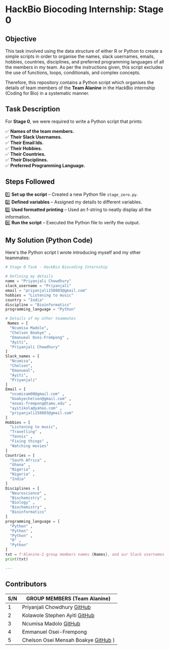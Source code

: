 # HackBio Biocoding Internship: Stage 0  

## Objective
This task involved using the data structure of either R or Python to create a simple scripts in order to organise the names, slack usernames, emails, hobbies, countries, disciplines, and preferred programming languages of all the members in my team. As per the instructions given, this script excludes the use of functions, loops, conditionals, and complex concepts.

Therefore, this repository contains a Python script which organises the details of team members of the **Team Alanine** in the HackBio internship (Coding for Bio) in a systematic manner. 

## Task Description  
For **Stage 0**, we were required to write a Python script that prints:  

✅ **Names of the team members.**  
✅ **Their Slack Usernames.**  
✅ **Their Email Ids.**  
✅ **Their Hobbies.**  
✅ **Their Countries.**  
✅ **Their Disciplines.**  
✅ **Preferred Programming Language.**

## Steps Followed  
1️⃣ **Set up the script** – Created a new Python file `stage_zero.py`.  
2️⃣ **Defined variables** – Assigned my details to different variables.  
3️⃣ **Used formatted printing** – Used an f-string to neatly display all the information.  
4️⃣ **Run the script** – Executed the Python file to verify the output.  

## My Solution (Python Code)  
Here's the Python script I wrote introducing myself and my other teammates:  

```python
# Stage 0 Task - HackBio Biocoding Internship

# Defining my details
name = "Priyanjali Chowdhury"
slack_username = "Priyanjali"
email = "priyanjali150803@gmail.com"
hobbies = "Listening to music"
country = "India"
discipline = "Bioinformatics"
programming_language = "Python"

# Details of my other teammates
 Names = [
  "Ncumisa Madolo",
  "Chelson Boakye" ,
  "Emanueal Osei-Frempong" ,
  "Ayiti",
  "Priyanjali Chowdhury"
]
Slack_names = [
  "Ncumisa",
  "Chelson",
  "Emanueal",
  "Ayiti",
  "Priyanjali"
]
Email = [
  "ncumisam00@gmail.com" ,
  "boakyechelson@gmail.com" ,
  "eosei-frempong@tamu.edu" ,
  "ayitikola@yahoo.com" ,
  "priyanjali150803@gmail.com"
]
Hobbies = [
  "Listening to music",
  "Travelling" ,
  "Tennis" ,
  "Fixing things" ,
  "Watching movies"
]
Countries = [
  "South Africa" ,
  "Ghana" ,
  "Nigeria" ,
  "Nigeria" ,
  "India"
]
Disciplines = [
  "Neuroscience" ,
  "Biochemistry" ,
  "Biology" ,
  "Biochemistry" ,
  "Bioinformatics"
]
programming_language = [
  "Python" ,
  "Python" ,
  "Python" ,
  "R" ,
  "Python"
]
txt = f'Alanine-2 group members names {Names}, and our Slack usernames {Slack_names}.You can email us on {Email}. Our Hobbies include {Hobbies}. We have a diverse group with members coming from {Countries}, with disciplines in {Disciplines}. Our preferred programming lanuages are {programming_language}'
print(txt)

---
```

## Contributors
| S/N | GROUP MEMBERS (Team Alanine)                                                                                                                   |
|-----|-------------------------------------------------------------------------------------------------------------------------------------|
| 1   | Priyanjali Chowdhury  [GitHub](https://github.com/reeshho/Hackbio-biocoding-internship/tree/main)           |
| 2   | Kolawole Stephen Ayiti  [GitHub](https://github.com/ifoundmercy/HackBio)                     |
| 3   | Ncumisa Madolo [GitHub](https://github.com/ncumi-m/Hackbio-Internship/tree/main)             |
| 4   | Emmanuel Osei-Frempong              |
| 5   | Chelson Osei Mensah Boakye [GitHub](https://github.com/account) )   |
